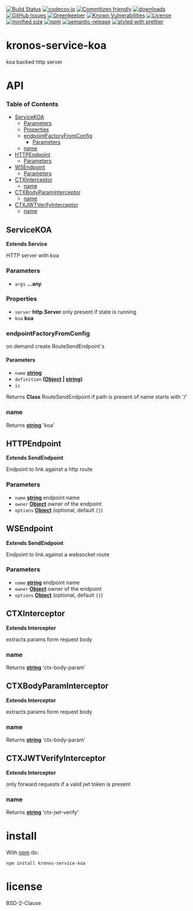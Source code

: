 [![Build Status](https://secure.travis-ci.org/Kronos-Integration/service-koa.png)](http://travis-ci.org/Kronos-Integration/service-koa)
[![codecov.io](http://codecov.io/github/Kronos-Integration/service-koa/coverage.svg?branch=master)](http://codecov.io/github/Kronos-Integration/service-koa?branch=master)
[![Commitizen friendly](https://img.shields.io/badge/commitizen-friendly-brightgreen.svg)](http://commitizen.github.io/cz-cli/)
[![downloads](http://img.shields.io/npm/dm/service-koa.svg?style=flat-square)](https://npmjs.org/package/service-koa)
[![GitHub Issues](https://img.shields.io/github/issues/Kronos-Integration/service-koa.svg?style=flat-square)](https://github.com/Kronos-Integration/service-koa/issues)
[![Greenkeeper](https://badges.greenkeeper.io/Kronos-Integration/service-koa.svg)](https://greenkeeper.io/)
[![Known Vulnerabilities](https://snyk.io/test/github/Kronos-Integration/service-koa/badge.svg)](https://snyk.io/test/github/Kronos-Integration/service-koa)
[![License](https://img.shields.io/badge/License-BSD%203--Clause-blue.svg)](https://opensource.org/licenses/BSD-3-Clause)
[![minified size](https://badgen.net/bundlephobia/min/@kronos-integration/service-koa)](https://bundlephobia.com/result?p=@kronos-integration/service-koa)
[![npm](https://img.shields.io/npm/v/@kronos-integration/service-koa.svg)](https://www.npmjs.com/package/@kronos-integration/service-koa)
[![semantic-release](https://img.shields.io/badge/%20%20%F0%9F%93%A6%F0%9F%9A%80-semantic--release-e10079.svg)](https://github.com/Kronos-Integration/service-koa)
[![styled with prettier](https://img.shields.io/badge/styled_with-prettier-ff69b4.svg)](https://github.com/prettier/prettier)

# kronos-service-koa

koa backed http server

# API

<!-- Generated by documentation.js. Update this documentation by updating the source code. -->

### Table of Contents

-   [ServiceKOA](#servicekoa)
    -   [Parameters](#parameters)
    -   [Properties](#properties)
    -   [endpointFactoryFromConfig](#endpointfactoryfromconfig)
        -   [Parameters](#parameters-1)
    -   [name](#name)
-   [HTTPEndpoint](#httpendpoint)
    -   [Parameters](#parameters-2)
-   [WSEndpoint](#wsendpoint)
    -   [Parameters](#parameters-3)
-   [CTXInterceptor](#ctxinterceptor)
    -   [name](#name-1)
-   [CTXBodyParamInterceptor](#ctxbodyparaminterceptor)
    -   [name](#name-2)
-   [CTXJWTVerifyInterceptor](#ctxjwtverifyinterceptor)
    -   [name](#name-3)

## ServiceKOA

**Extends Service**

HTTP server with koa

### Parameters

-   `args` **...any** 

### Properties

-   `server` **http.Server** only present if state is running
-   `koa` **koa** 

### endpointFactoryFromConfig

on demand create RouteSendEndpoint´s

#### Parameters

-   `name` **[string](https://developer.mozilla.org/docs/Web/JavaScript/Reference/Global_Objects/String)** 
-   `definition` **([Object](https://developer.mozilla.org/docs/Web/JavaScript/Reference/Global_Objects/Object) \| [string](https://developer.mozilla.org/docs/Web/JavaScript/Reference/Global_Objects/String))** 
-   `ic`  

Returns **Class** RouteSendEndpoint if path is present of name starts with '/'

### name

Returns **[string](https://developer.mozilla.org/docs/Web/JavaScript/Reference/Global_Objects/String)** 'koa'

## HTTPEndpoint

**Extends SendEndpoint**

Endpoint to link against a http route

### Parameters

-   `name` **[string](https://developer.mozilla.org/docs/Web/JavaScript/Reference/Global_Objects/String)** endpoint name
-   `owner` **[Object](https://developer.mozilla.org/docs/Web/JavaScript/Reference/Global_Objects/Object)** owner of the endpoint
-   `options` **[Object](https://developer.mozilla.org/docs/Web/JavaScript/Reference/Global_Objects/Object)**  (optional, default `{}`)

## WSEndpoint

**Extends SendEndpoint**

Endpoint to link against a websocket route

### Parameters

-   `name` **[string](https://developer.mozilla.org/docs/Web/JavaScript/Reference/Global_Objects/String)** endpoint name
-   `owner` **[Object](https://developer.mozilla.org/docs/Web/JavaScript/Reference/Global_Objects/Object)** owner of the endpoint
-   `options` **[Object](https://developer.mozilla.org/docs/Web/JavaScript/Reference/Global_Objects/Object)**  (optional, default `{}`)

## CTXInterceptor

**Extends Interceptor**

extracts params form request body

### name

Returns **[string](https://developer.mozilla.org/docs/Web/JavaScript/Reference/Global_Objects/String)** 'ctx-body-param'

## CTXBodyParamInterceptor

**Extends Interceptor**

extracts params form request body

### name

Returns **[string](https://developer.mozilla.org/docs/Web/JavaScript/Reference/Global_Objects/String)** 'ctx-body-param'

## CTXJWTVerifyInterceptor

**Extends Interceptor**

only forward requests if a valid jwt token is present

### name

Returns **[string](https://developer.mozilla.org/docs/Web/JavaScript/Reference/Global_Objects/String)** 'ctx-jwt-verify'

# install

With [npm](http://npmjs.org) do:

```shell
npm install kronos-service-koa
```

# license

BSD-2-Clause

